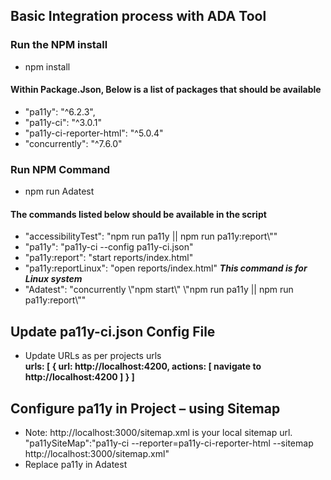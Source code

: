  <h2>Basic Integration process with ADA Tool</h2>
   <h3>Run the NPM install</h3>
  <ul>
    <li>
        npm install
    </li>
  </ul>
  <h4>Within Package.Json, Below is a list of packages that should be available</h4>
  <ul>
    <li>
        "pa11y": "^6.2.3",
    </li>
    <li>
        "pa11y-ci": "^3.0.1"
    </li>
    <li>
        "pa11y-ci-reporter-html": "^5.0.4"
    </li>
    <li>
       "concurrently": "^7.6.0"
    </li>
  </ul>

  <h3>Run NPM Command</h3>
  <ul>
   <li>npm run Adatest</li>
  </ul>
  <h4>The commands listed below should be available in the script</h4>
  <ul>
   <li>"accessibilityTest": "npm run pa11y || npm run pa11y:report\""</li>
   <li>"pa11y": "pa11y-ci --config pa11y-ci.json"</li>
   <li>"pa11y:report": "start reports/index.html"</li>
   <li>"pa11y:reportLinux": "open reports/index.html" <b><i> This command is for Linux system </i></b></li>
   <li>"Adatest": "concurrently \"npm start\" \"npm run pa11y || npm run pa11y:report\""</li>
  </ul>

  <h2>Update pa11y-ci.json Config File</h2>
  <ul>
   <li>Update URLs as per projects urls</li>
   <b> urls: [
      {
        url: http://localhost:4200,
        actions: [
          navigate to http://localhost:4200
        ]
      }
    ]
    </b>
  </ul>
<h2>Configure pa11y in Project – using Sitemap</h2>
<ul>
 <li>Note: http://localhost:3000/sitemap.xml is your local sitemap url.</li>
     "pa11ySiteMap":"pa11y-ci --reporter=pa11y-ci-reporter-html --sitemap http://localhost:3000/sitemap.xml"
 <li>Replace pa11y in Adatest </li>
</ul>
